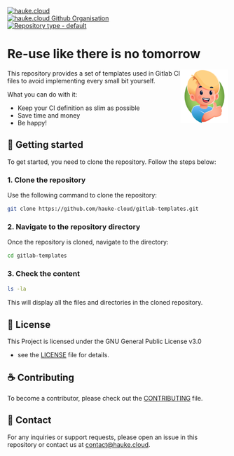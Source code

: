 

<a href="https://hauke.cloud" target="_blank"><img src="https://img.shields.io/badge/home-hauke.cloud-brightgreen" alt="hauke.cloud" style="display: block;" /></a>
<a href="https://github.com/hauke-cloud" target="_blank"><img src="https://img.shields.io/badge/github-hauke.cloud-blue" alt="hauke.cloud Github Organisation" style="display: block;" /></a>
<a href="https://github.com/hauke-cloud/readme-management" target="_blank"><img src="https://img.shields.io/badge/template-default-orange" alt="Repository type - default" style="display: block;" /></a>


# Re-use like there is no tomorrow


<img src="https://raw.githubusercontent.com/hauke-cloud/.github/main/resources/img/organisation-logo-small.png" alt="hauke.cloud logo" width="109" height="123" align="right">


This repository provides a set of templates used in Gitlab CI files to avoid implementing every small bit yourself.

What you can do with it:
- Keep your CI definition as slim as possible
- Save time and money
- Be happy!





## 🚀 Getting started
To get started, you need to clone the repository. Follow the steps below:

### 1. Clone the repository

Use the following command to clone the repository:

```bash
git clone https://github.com/hauke-cloud/gitlab-templates.git
```

### 2. Navigate to the repository directory

Once the repository is cloned, navigate to the directory:

```bash
cd gitlab-templates
```

### 3. Check the content

```bash
ls -la
```

This will display all the files and directories in the cloned repository.



## 📄 License

This Project is licensed under the GNU General Public License v3.0

- see the [LICENSE](LICENSE) file for details.


## :coffee: Contributing

To become a contributor, please check out the [CONTRIBUTING](CONTRIBUTING.md) file.


## :email: Contact

For any inquiries or support requests, please open an issue in this
repository or contact us at [contact@hauke.cloud](mailto:contact@hauke.cloud).

